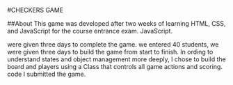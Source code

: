 #CHECKERS GAME

##About
This game was developed after two weeks of learning HTML, CSS, and JavaScript for the course entrance exam. JavaScript.

were given three days to complete the game. we entered 40 students, we were given three days to build the game from start to finish.
In ording to understand states and object management more deeply, I chose to build the board and players using a Class that controls all game actions and scoring.
code I submitted the game.

